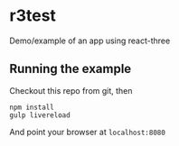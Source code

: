 r3test
======

Demo/example of an app using react-three

## Running the example

Checkout this repo from git, then

```
npm install
gulp livereload
```

And point your browser at `localhost:8080`

